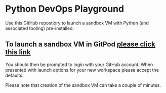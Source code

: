 # Python DevOps Playground

Use this GitHub repostiory to launch a sandbox VM with Python (and associated tooling) pre-installed.

## To launch a sandbox VM in GitPod [please click this link](https://gitpod.io/#github.com/corndeladmin/Python-DevOps-Playground)

You should then be prompted to login with your GitHub account. When presented with launch options for your new workspace please accept the defaults.

Please note that creation of the sandbox VM can take a couple of minutes.